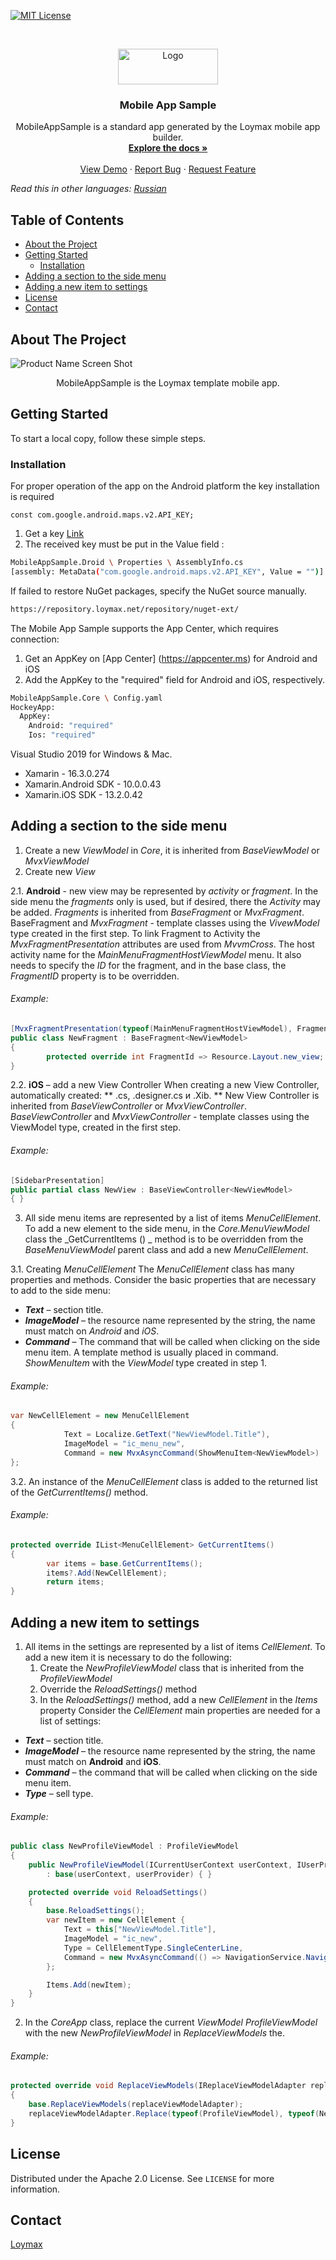 <!-- PROJECT SHIELDS -->
<!--
*** I'm using markdown "reference style" links for readability.
*** Reference links are enclosed in brackets [ ] instead of parentheses ( ).
*** See the bottom of this document for the declaration of the reference variables
*** for contributors-url, forks-url, etc. This is an optional, concise syntax you may use.
*** https://www.markdownguide.org/basic-syntax/#reference-style-links
-->
[![MIT License][license-shield]][license-url]

<!-- PROJECT LOGO -->
<br />
<p align="center">
  <a href="https://github.com/loymax/mobile-app-sample">
    <img src="Images/logo.png" alt="Logo" width="160" height="57">
  </a>

  <h3 align="center">Mobile App Sample</h3>

  <p align="center">
    MobileAppSample is a standard app generated by the Loymax mobile app builder.
    <br />
    <a href="https://github.com/loymax/mobile-app-sample"><strong>Explore the docs »</strong></a>
    <br />
    <br />
    <a href="https://github.com/loymax/mobile-app-sample">View Demo</a>
    ·
    <a href="https://github.com/loymax/mobile-app-sample/issues">Report Bug</a>
    ·
    <a href="https://github.com/loymax/mobile-app-sample/issues">Request Feature</a>
  </p>
</p>

*Read this in other languages: [Russian](README.ru.md)*

<!-- TABLE OF CONTENTS -->
## Table of Contents

* [About the Project](#about-the-project)
* [Getting Started](#getting-started)
  * [Installation](#installation)
* [Adding a section to the side menu](#adding-a-section-to-the-side-menu)
* [Adding a new item to settings](#adding-a-new-item-to-settings)
* [License](#license)
* [Contact](#contact)

<!-- ABOUT THE PROJECT -->
## About The Project

![Product Name Screen Shot][product-screenshot-1]
 <p align="center">
    MobileAppSample is the Loymax template mobile app.
 </p>

<!-- GETTING STARTED -->
## Getting Started

To start a local copy, follow these simple steps.

### Installation
For proper operation of the app on the Android platform the key installation is required 
```JS
const com.google.android.maps.v2.API_KEY;
```
1. Get a key [Link](https://developers.google.com/maps/documentation/android-sdk/get-api-key)
2. The received key must be put in the Value field :
```sh
MobileAppSample.Droid \ Properties \ AssemblyInfo.cs  
[assembly: MetaData("com.google.android.maps.v2.API_KEY", Value = "")] 
```

If failed to restore NuGet packages, specify the NuGet source manually.
```sh
https://repository.loymax.net/repository/nuget-ext/
```

The Mobile App Sample supports the App Center, which requires connection:

1. Get an AppKey on [App Center] (https://appcenter.ms) for Android and iOS
2. Add the AppKey to the "required" field for Android and iOS, respectively.
```sh
MobileAppSample.Core \ Config.yaml
HockeyApp: 
  AppKey:
    Android: "required"
    Ios: "required"
```

Visual Studio 2019 for Windows & Mac. 
* Xamarin - 16.3.0.274
* Xamarin.Android SDK - 10.0.0.43
* Xamarin.iOS SDK - 13.2.0.42

## Adding a section to the side menu
1. Create a new _ViewModel_ in _Core_, it is inherited from _BaseViewModel_ or  _MvxViewModel_
2. Create new _View_

  2.1. **Android** - new view may be represented by _activity_ or  _fragment_.
  In the side menu the _fragments_ only is used, but if desired, there the _Activity_ may be added. _Fragments_ is inherited from _BaseFragment_ or  _MvxFragment_. BaseFragment and _MvxFragment_ - template classes using the _VivewModel_ type created in the first step.
  To link Fragment to Activity the _MvxFragmentPresentation_ attributes are used from _MvvmCross_. The host activity name for the _MainMenuFragmentHostViewModel_ menu. It also needs to specify the _ID_ for the fragment, and in the base class, the _FragmentID_ property is to be overridden. 

  ###### Example:
  ```csharp
  [MvxFragmentPresentation(typeof(MainMenuFragmentHostViewModel), FragmentHostViewModel.FragmentId)]
  public class NewFragment : BaseFragment<NewViewModel>
  {
          protected override int FragmentId => Resource.Layout.new_view;
  }
  ```
  2.2. **iOS** – add a new View Controller
  When creating a new View Controller, automatically created: 
  ** .cs, .designer.cs и .Xib. ** 
  New View Controller is inherited from _BaseViewController_ or  _MvxViewController_. _BaseViewController_ and _MvxViewController_ - template classes using the ViewModel type, created in the first step.

  ###### Example:
  ```csharp
  [SidebarPresentation]
  public partial class NewView : BaseViewController<NewViewModel> 
  { }
  ```
3. All side menu items are represented by a list of items _MenuCellElement_. To add a new element to the side menu, in the _Core.MenuViewModel_ class the _GetCurrentItems () _ method is to be overridden from the _BaseMenuViewModel_ parent class and add a new _MenuCellElement_.
        
  3.1. Creating _MenuCellElement_ 
  The _MenuCellElement_ class has many properties and methods. 
  Consider the basic properties that are necessary to add to the side menu:
  * ***Text*** – section title.
  * ***ImageModel*** – the resource name represented by the string, the name must match on _Android_ and _iOS_. 
  * ***Command*** – The command that will be called when clicking on the side menu item. A template method is usually placed in command. _ShowMenuItem_ with the _ViewModel_ type created in step 1. 

  ###### Example:
  ```csharp
  var NewCellElement = new MenuCellElement
  {
              Text = Localize.GetText("NewViewModel.Title"),
              ImageModel = "ic_menu_new",
              Command = new MvxAsyncCommand(ShowMenuItem<NewViewModel>)
  };
  ```
 
3.2. An instance of the _MenuCellElement_ class is added to the returned list of the _GetCurrentItems()_ method.
  ###### Example:
  ```csharp
  protected override IList<MenuCellElement> GetCurrentItems()
  {
          var items = base.GetCurrentItems();
          items?.Add(NewCellElement);
          return items;
  }
  ```

## Adding a new item to settings

1. All items in the settings are represented by a list of items _CellElement_. To add a new item  it is necessary to do the following:
   1. Create the _NewProfileViewModel_ class that is inherited from the _ProfileViewModel_
   1. Override the _ReloadSettings()_ method
   1. In the _ReloadSettings()_ method, add a new _CellElement_ in the _Items_ property
Consider the _CellElement_ main properties are needed for a list of settings:

  * ***Text*** – section title.
  * ***ImageModel*** – the resource name represented by the string, the name must match on **Android** and **iOS**. 
  * ***Command*** – the command that will be called when clicking on the side menu item.
  * ***Type*** – sell type.
###### Example:
```csharp
public class NewProfileViewModel : ProfileViewModel
{
    public NewProfileViewModel(ICurrentUserContext userContext, IUserProvider userProvider)
        : base(userContext, userProvider) { }

    protected override void ReloadSettings()
    {
        base.ReloadSettings();
        var newItem = new CellElement {
            Text = this["NewViewModel.Title"],
            ImageModel = "ic_new",
            Type = CellElementType.SingleCenterLine,
            Command = new MvxAsyncCommand(() => NavigationService.Navigate<NewViewModel>())
        };

        Items.Add(newItem);
    }
}
```
2. In the _CoreApp_ class, replace the current _ViewModel_  _ProfileViewModel_  with the new  _NewProfileViewModel_ in _ReplaceViewModels_ the.
###### Example:
```csharp
protected override void ReplaceViewModels(IReplaceViewModelAdapter replaceViewModelAdapter)
{
    base.ReplaceViewModels(replaceViewModelAdapter);
    replaceViewModelAdapter.Replace(typeof(ProfileViewModel), typeof(NewProfileViewModel));
}
```


<!-- LICENSE -->
## License

Distributed under the Apache 2.0 License. See `LICENSE` for more information.

<!-- CONTACT -->
## Contact

[Loymax](https://loymax.io/en/)

<!-- MARKDOWN LINKS & IMAGES -->
<!-- https://www.markdownguide.org/basic-syntax/#reference-style-links -->
[license-shield]: https://img.shields.io/badge/License-Apache%202.0-blue.svg
[license-url]: https://github.com/loymax/mobile-app-sample/blob/master/LICENSE
[product-screenshot-1]: Images/screenshot_en.png
